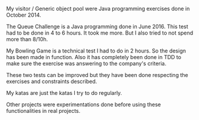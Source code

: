 
My visitor / Generic object pool were Java programming exercises done in October 2014.

The Queue Challenge is a Java programming done in June 2016. This test had to be done in 4 to 6 hours. It took me more. But I also tried to not spend more than 8/10h.

My Bowling Game is a technical test I had to do in 2 hours. So the design has been made in function. Also it has completely been done in TDD to make sure the exercise was answering to the company's criteria.

These two tests can be improved but they have been done respecting the exercises and constraints described. 

My katas are just the katas I try to do regularly.

Other projects were experimentations done before using these functionalities in real projects.
